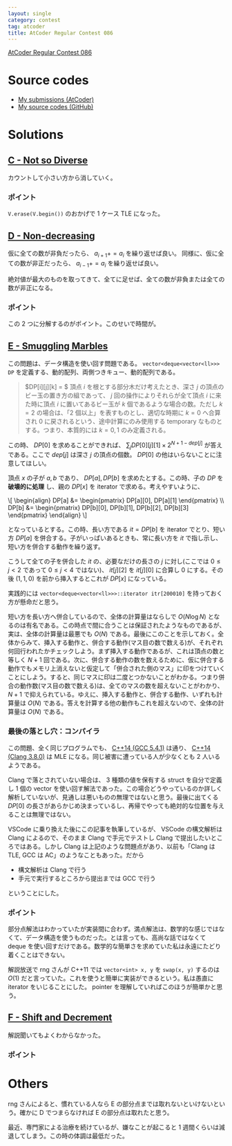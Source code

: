 ```yaml
---
layout: single
category: contest
tag: atcoder
title: AtCoder Regular Contest 086
---
```


[AtCoder Regular Contest 086](https://atcoder.jp/contests/arc086)

# Source codes

- [My submissions (AtCoder)](https://atcoder.jp/contests/arc086/submissions?f.User=kazunetakahashi)
- [My source codes (GitHub)](https://github.com/kazunetakahashi/atcoder/tree/master/2017/1210_ARC086)

# Solutions

## [C - Not so Diverse](https://atcoder.jp/contests/arc086/tasks/arc086_a)

カウントして小さい方から消していく。

### ポイント

`V.erase(V.begin())` のおかげで 1 ケース TLE になった。

## [D - Non-decreasing](https://atcoder.jp/contests/arc086/tasks/arc086_b)

仮に全ての数が非負だったら、 $a_{i+1} += a_i$ を繰り返せば良い。
同様に、仮に全ての数が非正だったら、 $a_{i-1} += a_i$ を繰り返せば良い。

絶対値が最大のものを取ってきて、全てに足せば、全ての数が非負または全ての数が非正になる。

### ポイント

この 2 つに分解するのがポイント。このせいで時間が。

## [E - Smuggling Marbles](https://atcoder.jp/contests/arc086/tasks/arc086_c)

この問題は、データ構造を使い回す問題である。 `vector<deque<vector<ll>>> DP` を定義する、動的配列、両側つきキュー、動的配列である。

> $DP[i][j][k] = $ 頂点 $i$ を根とする部分木だけ考えたとき、深さ $j$ の頂点のビー玉の置き方の組であって、 $j$ 回の操作によりそれらが全て頂点 $i$ に来た時に頂点 $i$ に置いてあるビー玉が $k$ 個であるような場合の数。ただし $k = 2$ の場合は、「$2$ 個以上」を表すものとし、適切な時期に $k = 0$ へ合算され $0$ に戻されるという、途中計算にのみ使用する temporary なものとする。つまり、本質的には $k = 0, 1$ のみ定義される。

この時、 $DP[0]$ を求めることができれば、 $\sum_j DP[0][j][1] \times 2^{N+1 - dep[j]}$ が答えである。ここで $dep[j]$ は深さ $j$ の頂点の個数。 $DP[0]$ の他はいらないことに注意してほしい。

頂点 $x$ の子が $a, b$ であり、 $DP[a], DP[b]$ を求めたとする。この時、子の $DP$ を **破壊的に処理** し、親の $DP[x]$ を iterator で求める。考えやすいように、

\\[
  \begin{align}
    DP[a] &= \begin{pmatrix} DP[a][0], DP[a][1] \end{pmatrix} \\\\\
    DP[b] &= \begin{pmatrix} DP[b][0], DP[b][1], DP[b][2], DP[b][3] \end{pmatrix}
  \end{align}
\\]

となっているとする。この時、長い方である $it = DP[b]$ を iterator でとり、短い方 $DP[a]$ を併合する。子がいっぱいあるときも、常に長い方を $it$ で指し示し、短い方を併合する動作を繰り返す。

こうして全ての子を併合した $it$ の、必要なだけの長さの $j$ に対し(ここでは $0 \leq j < 2$ であって $0 \leq j < 4$ ではない)、 $it[j][2]$ を $it[j][0]$ に合算し $0$ にする。その後 $(1, 1, 0)$ を前から挿入するとこれが $DP[x]$ になっている。

実践的には `vector<deque<vector<ll>>>::iterator itr[200010]` を持っておく方が懸命だと思う。

短い方を長い方へ併合しているので、全体の計算量はならしで $O(N \log N)$ となるのは有名である。この時点で間に合うことは保証されたようなものであるが、実は、全体の計算量は最悪でも $O(N)$ である。最後にこのことを示しておく。全体からみて、挿入する動作と、併合する動作(マス目の数で数える)が、それぞれ何回行われたかチェックしよう。まず挿入する動作であるが、これは頂点の数と等しく $N+1$ 回である。次に、併合する動作の数を数えるために、仮に併合する動作でもメモリ上消えないと仮定して「併合された側のマス」に印をつけていくことにしよう。すると、同じマスに印は二度とつかないことがわかる。つまり併合の動作数(マス目の数で数える)は、全てのマスの数を超えないことがわかり、 $N+1$ で抑えられている。ゆえに、挿入する動作と、併合する動作、いずれも計算量は $O(N)$ である。答えを計算する他の動作もこれを超えないので、全体の計算量は $O(N)$ である。

### 最後の落とし穴：コンパイラ

この問題、全く同じプログラムでも、 [C++14 (GCC 5.4.1)](https://atcoder.jp/contests/arc086/submissions/2140155) は通り、 [C++14 (Clang 3.8.0)](https://atcoder.jp/contests/arc086/submissions/2140163) は MLE になる。同じ被害に遭っている人が少なくとも 2 人いるようである。

Clang で落とされていない場合は、 3 種類の値を保有する struct を自分で定義し 1 個の vector を使い回す解法であった。この場合どうやっているのか詳しく解析していないが、見通しは悪いものの無理ではないと思う。最後に出てくる $DP[0]$ の長さがあらかじめ決まっているし、再帰でやっても絶対的な位置を与えることは無理ではない。

VSCode に乗り換えた後にこの記事を執筆しているが、 VSCode の構文解析は Clang によるので、そのまま Clang で手元でテストし Clang で提出したいところではある。しかし Clang は上記のような問題点があり、以前も「Clang は TLE, GCC は AC」のようなこともあった。だから

- 構文解析は Clang で行う
- 手元で実行するところから提出までは GCC で行う

ということにした。

### ポイント

部分点解法はわかっていたが実装間に合わず。満点解法は、数学的な感じではなくて、データ構造を使うものだった。とは言っても、高尚な話ではなくて deque を使い回すだけである。数学的な簡単さを求めていた私は永遠にたどり着くことはできない。

解説放送で rng さんが C++11 では `vector<int> x, y` を `swap(x, y)` するのは $O(1)$ だと言っていた。これを使うと簡単に実装ができるという。私は愚直に iterator をいじることにした。 pointer を理解していればこのほうが簡単かと思う。

## [F - Shift and Decrement](https://atcoder.jp/contests/arc086/tasks/arc086_d)

解説聞いてもよくわからなかった。

### ポイント



# Others

rng さんによると、慣れている人なら E の部分点までは取れないといけないという。確かに D でつまらなければ E の部分点は取れたと思う。

最近、専門家による治療を続けているが、嫌なことが起こると 1 週間くらいは減退してしまう。この時の体調は最低だった。
